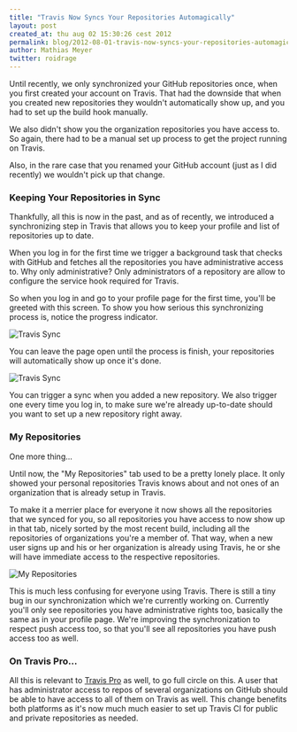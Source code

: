 ```yaml
---
title: "Travis Now Syncs Your Repositories Automagically"
layout: post
created_at: thu aug 02 15:30:26 cest 2012
permalink: blog/2012-08-01-travis-now-syncs-your-repositories-automagically
author: Mathias Meyer
twitter: roidrage
---
```

Until recently, we only synchronized your GitHub repositories once, when you
first created your account on Travis. That had the downside that when you
created new repositories they wouldn't automatically show up, and you had to set
up the build hook manually.

We also didn't show you the organization repositories you have access to. So
again, there had to be a manual set up process to get the project running on
Travis.

Also, in the rare case that you renamed your GitHub account (just as I did
recently) we wouldn't pick up that change.

### Keeping Your Repositories in Sync

Thankfully, all this is now in the past, and as of recently, we introduced a
synchronizing step in Travis that allows you to keep your profile and list of
repositories up to date.

When you log in for the first time we trigger a background task that checks with
GitHub and fetches all the repositories you have administrative access to. Why
only administrative? Only administrators of a repository are allow to configure
the service hook required for Travis.

So when you log in and go to your profile page for the first time, you'll be
greeted with this screen. To show you how serious this synchronizing process is,
notice the progress indicator.

![Travis
Sync](http://s3itch.paperplanes.de/Travis_CI_-_Distributed_build_platform_for_the_open_source_community-4-20120801-083921.png)

You can leave the page open until the process is finish, your repositories will
automatically show up once it's done.

![Travis
Sync](http://s3itch.paperplanes.de/Travis_CI_-_Distributed_build_platform_for_the_open_source_community-2-1-20120801-084052.png)

You can trigger a sync when you added a new repository. We also trigger one
every time you log in, to make sure we're already up-to-date should you want to
set up a new repository right away.

### My Repositories

One more thing...

Until now, the "My Repositories" tab used to be a pretty lonely place. It only
showed your personal repositories Travis knows about and not ones of an
organization that is already setup in Travis.

To make it a merrier place for everyone it now shows all the repositories that
we synced for you, so all repositories you have access to now show up in that
tab, nicely sorted by the most recent build, including all the repositories of
organizations you're a member of. That way, when a new user signs up and his or
her organization is already using Travis, he or she will have immediate access
to the respective repositories.

![My
Repositories](http://s3itch.paperplanes.de/Travis_CI_-_Distributed_build_platform_for_the_open_source_community-20120802-153002.png)

This is much less confusing for everyone using Travis. There is still a tiny bug
in our synchronization which we're currently working on. Currently you'll only
see repositories you have administrative rights too, basically the same as in
your profile page. We're improving the synchronization to respect push access
too, so that you'll see all repositories you have push access too as well.

### On Travis Pro...

All this is relevant to [Travis Pro](http://beta.travis-ci.com) as well, to go
full circle on this. A user that has administrator access to repos of several
organizations on GitHub should be able to have access to all of them on Travis
as well. This change benefits both platforms as it's now much much easier to set
up Travis CI for public and private repositories as needed.

